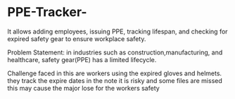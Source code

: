 # PPE-Tracker-
It allows adding employees, issuing PPE, tracking lifespan, and checking for expired safety gear to ensure workplace safety.

Problem Statement:
  in industries such as construction,manufacturing, and healthcare, safety gear(PPE) has a limited lifecycle.

Challenge faced in this are  workers using the expired gloves and helmets.
they track the expire dates in the note it is risky and some files are missed this may cause the major lose for the workers safety



